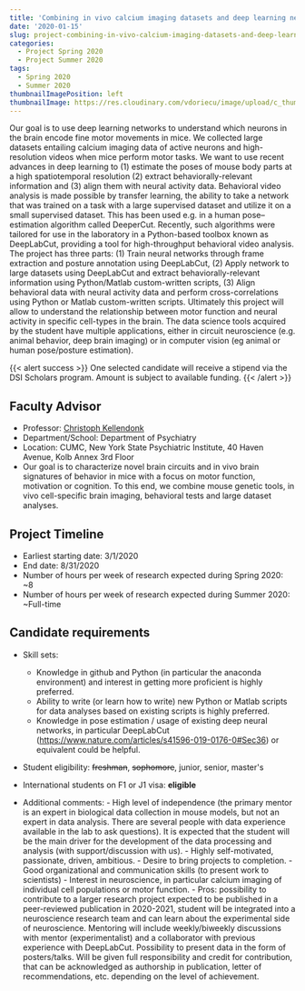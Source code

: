 ```yaml
---
title: 'Combining in vivo calcium imaging datasets and deep learning networks for video analysis (DeepLabCut) to identify novel brain regulators of fine motor learning in mice'
date: '2020-01-15'
slug: project-combining-in-vivo-calcium-imaging-datasets-and-deep-learning-networks-for-video-analysis-(deeplabcut)-to-identify-novel-brain-regulators-of-fine-motor-learning-in-mice
categories:
  - Project Spring 2020
  - Project Summer 2020
tags:
  - Spring 2020
  - Summer 2020
thumbnailImagePosition: left
thumbnailImage: https://res.cloudinary.com/vdoriecu/image/upload/c_thumb,w_200,g_face/v1579110178/construction_c6dqbd.png
---
```

Our goal is to use deep learning networks to understand which neurons in the brain encode fine motor movements in mice. We collected large datasets entailing calcium imaging data of active neurons and high-resolution videos when mice perform motor tasks. We want to use recent advances in deep learning to (1) estimate the poses of mouse body parts at a high spatiotemporal resolution (2) extract behaviorally-relevant information and (3) align them with neural activity data. Behavioral video analysis is made possible by transfer learning, the ability to take a network that was trained on a task with a large supervised dataset and utilize it on a small supervised dataset. This has been used e.g. in a human pose–estimation algorithm called DeeperCut. Recently, such algorithms were tailored for use in the laboratory in a Python-based toolbox known as DeepLabCut, providing a tool for high-throughput behavioral video analysis. The project has three parts: (1) Train neural networks through frame extraction and posture annotation using DeepLabCut, (2) Apply network to large datasets using DeepLabCut and extract behaviorally-relevant information using Python/Matlab custom-written scripts, (3) Align behavioral data with neural activity data and perform cross-correlations using Python or Matlab custom-written scripts. Ultimately this project will allow to understand the relationship between motor function and neural activity in specific cell-types in the brain. The data science tools acquired by the student have multiple applications, either in circuit neuroscience (e.g. animal behavior, deep brain imaging) or in computer vision (eg animal or human pose/posture estimation).

<!--more-->

{{< alert success >}}
One selected candidate will receive a stipend via the DSI Scholars program. Amount is subject to available funding.
{{< /alert >}}

## Faculty Advisor
+ Professor: [Christoph Kellendonk](https://www.columbiapsychiatry.org/research-labs/kellendonk-lab)
+ Department/School: Department of Psychiatry
+ Location: CUMC, New York State Psychiatric Institute, 40 Haven Avenue, Kolb Annex 3rd Floor
+ Our goal is to characterize novel brain circuits and in vivo brain signatures of behavior in mice with a focus on motor function, motivation or cognition. To this end, we combine mouse genetic tools, in vivo cell-specific brain imaging, behavioral tests and large dataset analyses.

## Project Timeline
+ Earliest starting date: 3/1/2020
+ End date: 8/31/2020
+ Number of hours per week of research expected during Spring 2020: ~8
+ Number of hours per week of research expected during Summer 2020: ~Full-time

## Candidate requirements
+ Skill sets: 
  - Knowledge in github and Python (in particular the anaconda environment) and interest in getting more proficient is highly preferred.
  - Ability to write (or learn how to write) new Python or Matlab scripts for data analyses based on existing scripts is highly preferred.
  - Knowledge in pose estimation / usage of existing deep neural networks, in particular DeepLabCut (https://www.nature.com/articles/s41596-019-0176-0#Sec36) or equivalent could be helpful.
  
+ Student eligibility: ~~freshman~~, ~~sophomore~~, junior, senior, master's
+ International students on F1 or J1 visa: **eligible**
+ Additional comments: -	High level of independence (the primary mentor is an expert in biological data collection in mouse models, but not an expert in data analysis. There are several people with data experience available in the lab to ask questions). It is expected that the student will be the main driver for the development of the data processing and analysis (with support/discussion with us). -	Highly self-motivated, passionate, driven, ambitious. -	Desire to bring projects to completion. -	Good organizational and communication skills (to present work to scientists) -	Interest in neuroscience, in particular calcium imaging of individual cell populations or motor function. -	Pros: possibility to contribute to a larger research project expected to be published in a peer-reviewed publication in 2020-2021, student will be integrated into a neuroscience research team and can learn about the experimental side of neuroscience. Mentoring will include weekly/biweekly discussions with mentor (experimentalist) and a collaborator with previous experience with DeepLabCut. Possibility to present data in the form of posters/talks. Will be given full responsibility and credit for contribution, that can be acknowledged as authorship in publication, letter of recommendations, etc. depending on the level of achievement.

